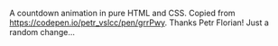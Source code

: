 A countdown animation in pure HTML and CSS. Copied from https://codepen.io/petr_vslcc/pen/grrPwy. Thanks Petr Florian!
Just a random change...